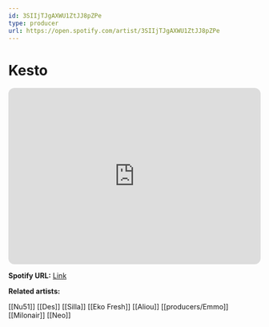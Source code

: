 ```yaml
---
id: 3SIIjTJgAXWU1ZtJJ8pZPe
type: producer
url: https://open.spotify.com/artist/3SIIjTJgAXWU1ZtJJ8pZPe
---
```

# Kesto

<iframe style="border-radius:12px" src="https://open.spotify.com/embed/artist/3SIIjTJgAXWU1ZtJJ8pZPe" width="100%" height="352" frameBorder="0" allowfullscreen="" allow="autoplay; clipboard-write; encrypted-media; fullscreen; picture-in-picture" loading="lazy"></iframe>

**Spotify URL:** [Link](https://open.spotify.com/artist/3SIIjTJgAXWU1ZtJJ8pZPe)

**Related artists:**

[[Nu51]]
[[Des]]
[[Silla]]
[[Eko Fresh]]
[[Aliou]]
[[producers/Emmo]]
[[Milonair]]
[[Neo]]
